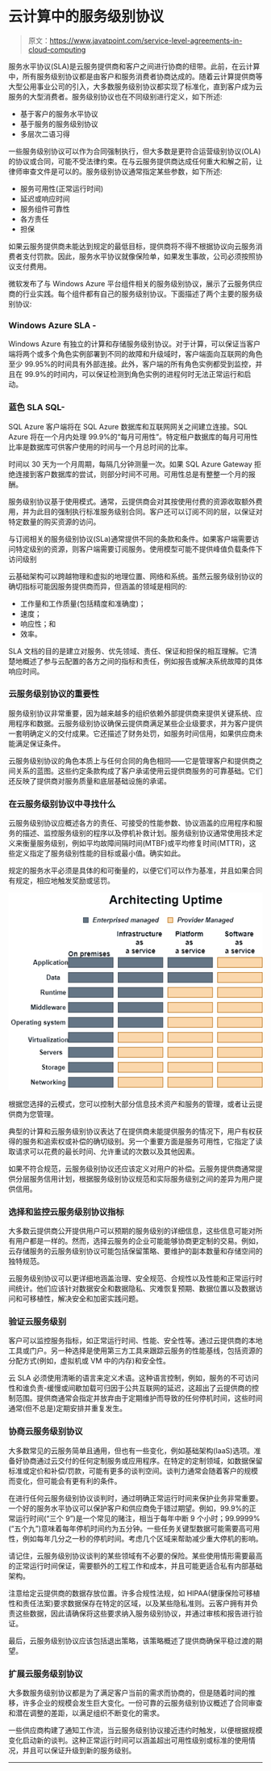 # 云计算中的服务级别协议

> 原文：<https://www.javatpoint.com/service-level-agreements-in-cloud-computing>

服务水平协议(SLA)是云服务提供商和客户之间进行协商的纽带。此前，在云计算中，所有服务级别协议都是由客户和服务消费者协商达成的。随着云计算提供商等大型公用事业公司的引入，大多数服务级别协议都实现了标准化，直到客户成为云服务的大型消费者。服务级别协议也在不同级别进行定义，如下所述:

*   基于客户的服务水平协议
*   基于服务的服务级别协议
*   多层次二语习得

一些服务级别协议可以作为合同强制执行，但大多数是更符合运营级别协议(OLA)的协议或合同，可能不受法律约束。在与云服务提供商达成任何重大和解之前，让律师审查文件是可以的。服务级别协议通常指定某些参数，如下所述:

*   服务可用性(正常运行时间)
*   延迟或响应时间
*   服务组件可靠性
*   各方责任
*   担保

如果云服务提供商未能达到规定的最低目标，提供商将不得不根据协议向云服务消费者支付罚款。因此，服务水平协议就像保险单，如果发生事故，公司必须按照协议支付费用。

微软发布了与 Windows Azure 平台组件相关的服务级别协议，展示了云服务供应商的行业实践。每个组件都有自己的服务级别协议。下面描述了两个主要的服务级别协议:

### Windows Azure SLA -

Windows Azure 有独立的计算和存储服务级别协议。对于计算，可以保证当客户端将两个或多个角色实例部署到不同的故障和升级域时，客户端面向互联网的角色至少 99.95%的时间具有外部连接。此外，客户端的所有角色实例都受到监控，并且在 99.9%的时间内，可以保证检测到角色实例的进程何时无法正常运行和启动。

### 蓝色 SLA SQL-

SQL Azure 客户端将在 SQL Azure 数据库和互联网网关之间建立连接。SQL Azure 将在一个月内处理 99.9%的“每月可用性”。特定租户数据库的每月可用性比率是数据库可供客户使用的时间与一个月总时间的比率。

时间以 30 天为一个月周期，每隔几分钟测量一次。如果 SQL Azure Gateway 拒绝连接到客户数据库的尝试，则部分时间不可用。可用性总是有整整一个月的报酬。

服务级别协议基于使用模式。通常，云提供商会对其按使用付费的资源收取额外费用，并为此目的强制执行标准服务级别合同。客户还可以订阅不同的层，以保证对特定数量的购买资源的访问。

与订阅相关的服务级别协议(SLa)通常提供不同的条款和条件。如果客户端需要访问特定级别的资源，则客户端需要订阅服务。使用模型可能不提供峰值负载条件下访问级别

云基础架构可以跨越物理和虚拟的地理位置、网络和系统。虽然云服务级别协议的确切指标可能因服务提供商而异，但涵盖的领域是相同的:

*   工作量和工作质量(包括精度和准确度)；
*   速度；
*   响应性；和
*   效率。

SLA 文档的目的是建立对服务、优先领域、责任、保证和担保的相互理解。它清楚地概述了参与云配置的各方之间的指标和责任，例如报告或解决系统故障的具体响应时间。

### 云服务级别协议的重要性

服务级别协议非常重要，因为越来越多的组织依赖外部提供商来提供关键系统、应用程序和数据。云服务级别协议确保云提供商满足某些企业级要求，并为客户提供一套明确定义的交付成果。它还描述了财务处罚，如服务时间信用，如果供应商未能满足保证条件。

云服务级别协议的角色本质上与任何合同的角色相同——它是管理客户和提供商之间关系的蓝图。这些约定条款构成了客户承诺使用云提供商服务的可靠基础。它们还反映了提供商对服务质量和底层基础设施的承诺。

### 在云服务级别协议中寻找什么

云服务级别协议应概述各方的责任、可接受的性能参数、协议涵盖的应用程序和服务的描述、监控服务级别的程序以及停机补救计划。服务级别协议通常使用技术定义来衡量服务级别，例如平均故障间隔时间(MTBF)或平均修复时间(MTTR)，这些定义指定了服务级别性能的目标或最小值。确实如此。

规定的服务水平必须是具体的和可衡量的，以便它们可以作为基准，并且如果合同有规定，相应地触发奖励或惩罚。

![Service level agreements in Cloud Computing](img/e1b2b88763f1e25eb7e7cce25f6402ea.png)

根据您选择的云模式，您可以控制大部分信息技术资产和服务的管理，或者让云提供商为您管理。

典型的计算和云服务级别协议表达了在提供商未能提供服务的情况下，用户有权获得的服务和追索权或补偿的确切级别。另一个重要方面是服务可用性，它指定了读取请求可以花费的最长时间、允许重试的次数以及其他因素。

如果不符合规范，云服务级别协议还应该定义对用户的补偿。云服务提供商通常提供分层服务信用计划，根据服务级别协议规范和实际服务级别之间的差异为用户提供信用。

### 选择和监控云服务级别协议指标

大多数云提供商公开提供用户可以预期的服务级别的详细信息，这些信息可能对所有用户都是一样的。然而，选择云服务的企业可能能够协商更定制的交易。例如，云存储服务的云服务级别协议可能包括保留策略、要维护的副本数量和存储空间的独特规范。

云服务级别协议可以更详细地涵盖治理、安全规范、合规性以及性能和正常运行时间统计。他们应该针对数据安全和数据隐私、灾难恢复预期、数据位置以及数据访问和可移植性，解决安全和加密实践问题。

### 验证云服务级别

客户可以监控服务指标，如正常运行时间、性能、安全性等。通过云提供商的本地工具或门户。另一种选择是使用第三方工具来跟踪云服务的性能基线，包括资源的分配方式(例如，虚拟机或 VM 中的内存)和安全性。

云 SLA 必须使用清晰的语言来定义术语。这种语言控制，例如，服务的不可访问性和谁负责-缓慢或间歇加载可归因于公共互联网的延迟，这超出了云提供商的控制范围。提供商通常会指定并放弃由于定期维护而导致的任何停机时间，这些时间通常(但不总是)定期安排并重复发生。

### 协商云服务级别协议

大多数常见的云服务简单且通用，但也有一些变化，例如基础架构(IaaS)选项。准备好协商通过云交付的任何定制服务或应用程序。在特定的定制领域，如数据保留标准或定价和补偿/罚款，可能有更多的谈判空间。谈判力通常会随着客户的规模而变化，但可能会有更有利的条件。

在进行任何云服务级别协议谈判时，通过明确正常运行时间来保护业务非常重要。一个好的服务水平协议可以保护客户和供应商免于错过期望。例如，99.9%的正常运行时间(“三个 9”)是一个常见的赌注，相当于每年中断 9 个小时；99.9999%(“五个九”)意味着每年停机时间约为五分钟。一些任务关键型数据可能需要高可用性，例如每年几分之一秒的停机时间。考虑几个区域来帮助减少重大停机的影响。

请记住，云服务级别协议谈判的某些领域有不必要的保险。某些使用情形需要最高的正常运行时间保证，需要额外的工程工作和成本，并且可能更适合私有内部基础架构。

注意给定云提供商的数据存放位置。许多合规性法规，如 HIPAA(健康保险可移植性和责任法案)要求数据保存在特定的区域，以及某些隐私准则。云客户拥有并负责这些数据，因此请确保将这些要求纳入服务级别协议，并通过审核和报告进行验证。

最后，云服务级别协议应该包括退出策略，该策略概述了提供商确保平稳过渡的期望。

### 扩展云服务级别协议

大多数服务级别协议都是为了满足客户当前的需求而协商的，但是随着时间的推移，许多企业的规模会发生巨大变化。一份可靠的云服务级别协议概述了合同审查和潜在调整的差距，以满足组织不断变化的需求。

一些供应商构建了通知工作流，当云服务级别协议接近违约时触发，以便根据规模变化启动新的谈判。这种正常运行时间可以涵盖超出可用性级别或标准的使用情况，并且可以保证升级到新的服务级别。

* * *